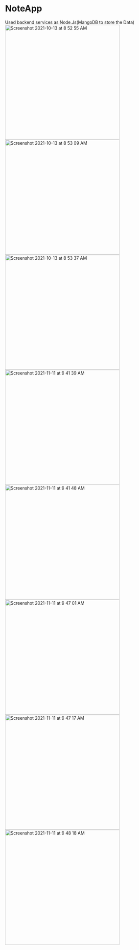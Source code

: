 # NoteApp
Used backend services as Node.Js(MangoDB to store the Data)
<img width="374" alt="Screenshot 2021-10-13 at 8 52 55 AM" src="https://user-images.githubusercontent.com/93616134/141236690-0e47e9f8-df70-492d-b8c5-8bc9f57acf29.png">
<img width="374" alt="Screenshot 2021-10-13 at 8 53 09 AM" src="https://user-images.githubusercontent.com/93616134/141236700-6428149c-1fd6-4075-951f-a5865293fed9.png">
<img width="374" alt="Screenshot 2021-10-13 at 8 53 37 AM" src="https://user-images.githubusercontent.com/93616134/141236703-314d050d-6c78-406a-9a53-1224fb35e895.png">
<img width="374" alt="Screenshot 2021-11-11 at 9 41 39 AM" src="https://user-images.githubusercontent.com/93616134/141236705-820ede2b-3e3c-47e2-85c7-f4fb58cf1602.png">
<img width="374" alt="Screenshot 2021-11-11 at 9 41 48 AM" src="https://user-images.githubusercontent.com/93616134/141236708-8dec0982-3d82-4960-92d3-72f1353af35e.png">
<img width="374" alt="Screenshot 2021-11-11 at 9 47 01 AM" src="https://user-images.githubusercontent.com/93616134/141236712-62dae6ab-21e1-46f4-9a86-3554d6ce452a.png">
<img width="374" alt="Screenshot 2021-11-11 at 9 47 17 AM" src="https://user-images.githubusercontent.com/93616134/141236715-4e970283-267c-4d60-aeb0-45f0c325c0c6.png">
<img width="374" alt="Screenshot 2021-11-11 at 9 48 18 AM" src="https://user-images.githubusercontent.com/93616134/141236720-06f86207-246e-4099-8849-067968c7ccc4.png">

